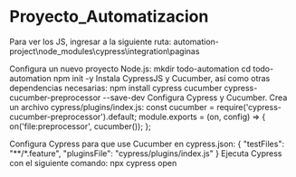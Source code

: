# Proyecto_Automatizacion
Para ver los JS, ingresar a la siguiente ruta:
automation-project\node_modules\cypress\integration\paginas

Configura un nuevo proyecto Node.js:
  mkdir todo-automation
  cd todo-automation
  npm init -y
Instala CypressJS y Cucumber, así como otras dependencias necesarias:
  npm install cypress cucumber cypress-cucumber-preprocessor --save-dev
Configura Cypress y Cucumber. Crea un archivo cypress/plugins/index.js:
  const cucumber = require('cypress-cucumber-preprocessor').default;
  module.exports = (on, config) => {
  on('file:preprocessor', cucumber());
  };

Configura Cypress para que use Cucumber en cypress.json:
  {
  "testFiles": "**/*.feature",
  "pluginsFile": "cypress/plugins/index.js"
  }
Ejecuta Cypress con el siguiente comando:
  npx cypress open
